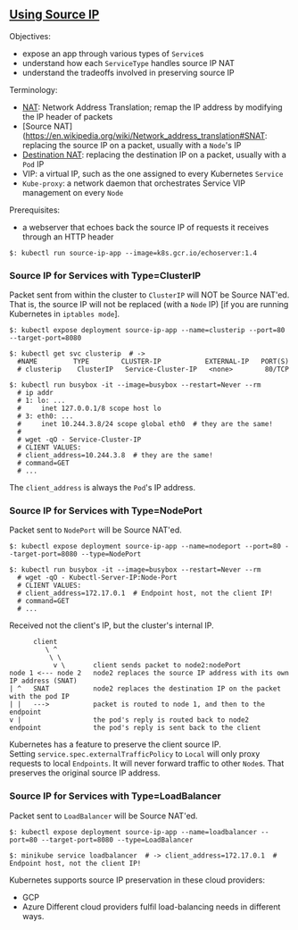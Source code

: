 ## [Using Source IP](https://kubernetes.io/docs/tutorials/services/source-ip/)

Objectives:
* expose an app through various types of `Service`s
* understand how each `ServiceType` handles source IP NAT
* understand the tradeoffs involved in preserving source IP

Terminology:
* [NAT](https://en.wikipedia.org/wiki/Network_address_translation): Network Address Translation; remap the IP address by modifying the IP header of packets
* [Source NAT](https://en.wikipedia.org/wiki/Network_address_translation#SNAT: replacing the source IP on a packet, usually with a `Node`'s IP
* [Destination NAT](https://en.wikipedia.org/wiki/Network_address_translation#DNAT): replacing the destination IP on a packet, usually with a `Pod` IP
* VIP: a virtual IP, such as the one assigned to every Kubernetes `Service`
* `Kube-proxy`: a network daemon that orchestrates Service VIP management on every `Node`

Prerequisites:
* a webserver that echoes back the source IP of requests it receives through an HTTP header

```
$: kubectl run source-ip-app --image=k8s.gcr.io/echoserver:1.4
```

### Source IP for Services with Type=ClusterIP

Packet sent from within the cluster to `ClusterIP` will NOT be Source NAT'ed.  
That is, the source IP will not be replaced (with a `Node` IP) [if you are running Kubernetes in `iptables mode`].  

```
$: kubectl expose deployment source-ip-app --name=clusterip --port=80 --target-port=8080

$: kubectl get svc clusterip  # ->
  #NAME         TYPE        CLUSTER-IP           EXTERNAL-IP   PORT(S)
  # clusterip    ClusterIP   Service-Cluster-IP   <none>        80/TCP

$: kubectl run busybox -it --image=busybox --restart=Never --rm
  # ip addr
  # 1: lo: ...
  #     inet 127.0.0.1/8 scope host lo
  # 3: eth0: ...
  #     inet 10.244.3.8/24 scope global eth0  # they are the same!
  #
  # wget -qO - Service-Cluster-IP
  # CLIENT VALUES:
  # client_address=10.244.3.8  # they are the same!
  # command=GET
  # ...
```

The `client_address` is always the `Pod`'s IP address.  

### Source IP for Services with Type=NodePort

Packet sent to `NodePort` will be Source NAT'ed.  

```
$: kubectl expose deployment source-ip-app --name=nodeport --port=80 --target-port=8080 --type=NodePort

$: kubectl run busybox -it --image=busybox --restart=Never --rm
  # wget -qO - Kubectl-Server-IP:Node-Port
  # CLIENT VALUES:
  # client_address=172.17.0.1  # Endpoint host, not the client IP!
  # command=GET
  # ...
```

Received not the client's IP, but the cluster's internal IP.  

```
      client
         \ ^
          \ \
           v \       client sends packet to node2:nodePort
node 1 <--- node 2   node2 replaces the source IP address with its own IP address (SNAT)
| ^   SNAT           node2 replaces the destination IP on the packet with the pod IP
| |   --->           packet is routed to node 1, and then to the endpoint
v |                  the pod's reply is routed back to node2
endpoint             the pod's reply is sent back to the client
```

Kubernetes has a feature to preserve the client source IP.  
Setting `service.spec.externalTrafficPolicy` to `Local` will only proxy requests to local `Endpoints`. It will never forward traffic to other `Node`s. That preserves the original source IP address.  

### Source IP for Services with Type=LoadBalancer

Packet sent to `LoadBalancer` will be Source NAT'ed.  

```
$: kubectl expose deployment source-ip-app --name=loadbalancer --port=80 --target-port=8080 --type=LoadBalancer

$: minikube service loadbalancer  # -> client_address=172.17.0.1  # Endpoint host, not the client IP!
```

Kubernetes supports source IP preservation in these cloud providers:
* GCP
* Azure
Different cloud providers fulfil load-balancing needs in different ways.  
